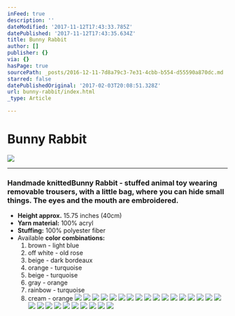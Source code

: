 ```yaml
---
inFeed: true
description: ''
dateModified: '2017-11-12T17:43:33.785Z'
datePublished: '2017-11-12T17:43:35.634Z'
title: Bunny Rabbit
author: []
publisher: {}
via: {}
hasPage: true
sourcePath: _posts/2016-12-11-7d8a79c3-7e31-4cbb-b554-d55590a870dc.md
starred: false
datePublishedOriginal: '2017-02-03T20:08:51.328Z'
url: bunny-rabbit/index.html
_type: Article

---
```

# **Bunny Rabbit**
![](https://the-grid-user-content.s3-us-west-2.amazonaws.com/18dd87e0-65be-4929-aea2-a74610f6a61c.jpg)

---

### Handmade knitted**Bunny Rabbit** - stuffed animal toy wearing removable trousers, with a little bag, where you can hide small things. The eyes and the mouth are embroidered.

* **Height approx.** 15.75 inches (40cm)
* **Yarn material:** 100% acryl
* **Stuffing:** 100% polyester fiber
* Available **color combinations:**
  1. brown - light blue
  2. off white - old rose
  3. beige - dark bordeaux
  4. orange - turquoise
  5. beige - turquoise
  6. gray - orange
  7. rainbow - turquoise
  8. cream - orange
![](https://the-grid-user-content.s3-us-west-2.amazonaws.com/b22c2805-4cf1-46c5-8213-5ee97d3b67ce.jpg)
![](https://the-grid-user-content.s3-us-west-2.amazonaws.com/2158270f-ce1c-44bb-8c3d-0d9a94e91636.jpg)
![](https://the-grid-user-content.s3-us-west-2.amazonaws.com/0aacbb9c-863a-40bd-a702-fa4cfda86ea2.jpg)
![](https://the-grid-user-content.s3-us-west-2.amazonaws.com/6da8e9f2-ff98-4fdb-a78d-777cdd059755.jpg)
![](https://the-grid-user-content.s3-us-west-2.amazonaws.com/261f7acd-a1e7-4597-a457-b50498b47444.jpg)
![](https://the-grid-user-content.s3-us-west-2.amazonaws.com/bb45a2e5-4dc4-46d2-a6b6-ed83a489c998.jpg)
![](https://the-grid-user-content.s3-us-west-2.amazonaws.com/50bde996-ddac-4f4d-9deb-9e00f19b314f.jpg)
![](https://the-grid-user-content.s3-us-west-2.amazonaws.com/9263d536-79c0-4470-a546-c8f9b8ece617.jpg)
![](https://the-grid-user-content.s3-us-west-2.amazonaws.com/ad4d0d03-c422-423c-9cee-94623561a862.jpg)
![](https://the-grid-user-content.s3-us-west-2.amazonaws.com/53b48e84-a8db-4b1b-aeb8-e7bc13a23749.jpg)
![](https://the-grid-user-content.s3-us-west-2.amazonaws.com/3487a6dd-4d1e-44b6-b287-ebd3456dd87e.jpg)
![](https://the-grid-user-content.s3-us-west-2.amazonaws.com/c4fd2b2a-c5ef-4fc6-b946-4b2af032480b.jpg)
![](https://the-grid-user-content.s3-us-west-2.amazonaws.com/3ca2f9fb-0725-4952-833e-820fa2586109.jpg)
![](https://the-grid-user-content.s3-us-west-2.amazonaws.com/c0ab116d-aa85-4ff9-b582-0ba2908340f2.jpg)
![](https://the-grid-user-content.s3-us-west-2.amazonaws.com/9e2f4739-6bb2-4c6c-b5ed-e24775ebba87.jpg)
![](https://the-grid-user-content.s3-us-west-2.amazonaws.com/77da3094-87c1-4702-9b53-89271e186df5.jpg)
![](https://the-grid-user-content.s3-us-west-2.amazonaws.com/be5e36c3-95e1-460b-a5ab-b12e3de28fa9.jpg)
![](https://the-grid-user-content.s3-us-west-2.amazonaws.com/3f290dc3-3343-44fc-9559-73613d966342.jpg)
![](https://the-grid-user-content.s3-us-west-2.amazonaws.com/e97ef543-0a87-450f-98e7-8c67d35c1a68.jpg)
![](https://the-grid-user-content.s3-us-west-2.amazonaws.com/8f877bc3-5b9b-4583-88d2-ca716a4704ae.jpg)
![](https://the-grid-user-content.s3-us-west-2.amazonaws.com/4c545ad4-5190-4209-9e2b-8efa5aa432ac.jpg)
![](https://the-grid-user-content.s3-us-west-2.amazonaws.com/120b5c79-8976-45a5-b814-146820639e72.jpg)
![](https://the-grid-user-content.s3-us-west-2.amazonaws.com/19b1b45b-c949-476d-8730-8bb34a6e8843.jpg)
![](https://the-grid-user-content.s3-us-west-2.amazonaws.com/086c6fa2-dbb6-41d1-bcf6-109ee796e228.jpg)
![](https://the-grid-user-content.s3-us-west-2.amazonaws.com/cdb341bc-d3cb-4711-bdca-07bd0af5fc22.jpg)
![](https://the-grid-user-content.s3-us-west-2.amazonaws.com/61d06d28-9fd3-42d6-81c5-b5c034db075b.jpg)
![](https://the-grid-user-content.s3-us-west-2.amazonaws.com/48f7e94a-97ad-4cda-9a63-f494833be6fe.jpg)